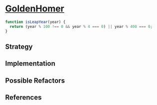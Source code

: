 # [GoldenHomer](https://www.codewars.com/users/GoldenHomer)

```js
function isLeapYear(year) {
  return (year % 100 !== 0 && year % 4 === 0) || year % 400 === 0;
}
```

## Strategy

<!--
  GoldenHomer trying to check if the year is / by 4 and if the year is not / by 100 or is the year / by 4 and year / by 400.

-->

## Implementation

<!--
  He use the % operator to check if year / 4 = 0 and he use && to check if year not / by 100.
  He use === to check a condition
-->

## Possible Refactors

<!--
  We can use another if else conditions.

-->

## References

<!--

-->
